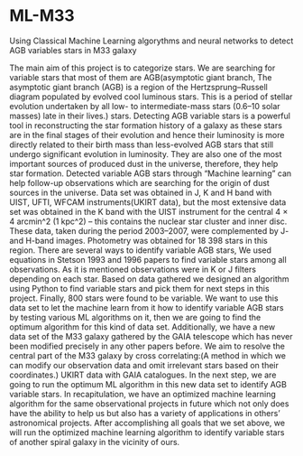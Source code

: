# ML-M33
Using Classical Machine Learning algorythms and neural networks to detect AGB variables stars in M33 galaxy

The main aim of this project is to categorize stars. We are searching for variable stars that most
of them are AGB(asymptotic giant branch, The asymptotic giant branch (AGB) is a region of the
Hertzsprung–Russell diagram populated by evolved cool luminous stars. This is a period of
stellar evolution undertaken by all low- to intermediate-mass stars (0.6–10 solar masses) late in
their lives.) stars.
Detecting AGB variable stars is a powerful tool in reconstructing the star formation history of a
galaxy as these stars are in the final stages of their evolution and hence their luminosity is more
directly related to their birth mass than less-evolved AGB stars that still undergo significant
evolution in luminosity. They are also one of the most important sources of produced dust in the
universe, therefore, they help star formation. Detected variable AGB stars through “Machine
learning” can help follow-up observations which are searching for the origin of dust sources in
the universe.
Data set was obtained in J, K and H band with UIST, UFTI, WFCAM instruments(UKIRT data),
but the most extensive data set was obtained in the K band with the UIST instrument for the
central 4 × 4 arcmin^2 (1 kpc^2) – this contains the nuclear star cluster and inner disc. These
data, taken during the period 2003–2007, were complemented by J- and H-band images.
Photometry was obtained for 18 398 stars in this region.
There are several ways to identify variable AGB stars, We used equations in Stetson 1993 and
1996 papers to find variable stars among all observations. As it is mentioned observations were
in K or J filters depending on each star. Based on data gathered we designed an algorithm using
Python to find variable stars and pick them for next steps in this project. Finally, 800 stars were
found to be variable. We want to use this data set to let the machine learn from it how to identify
variable AGB stars by testing various ML algorithms on it, then we are going to find the
optimum algorithm for this kind of data set.
Additionally, we have a new data set of the M33 galaxy gathered by the GAIA telescope which
has never been modified precisely in any other papers before. We aim to resolve the central part
of the M33 galaxy by cross correlating:(A method in which we can modify our observation data
and omit irrelevant stars based on their coordinates.) UKIRT data with GAIA catalogues.
In the next step, we are going to run the optimum ML algorithm in this new data set to identify
AGB variable stars.
In recapitulation, we have an optimized machine learning algorithm for the same observational
projects in future which not only does have the ability to help us but also has a variety of
applications in others’ astronomical projects.
After accomplishing all goals that we set above, we will run the
optimized machine learning algorithm to identify variable stars of another spiral galaxy in the
vicinity of ours.
